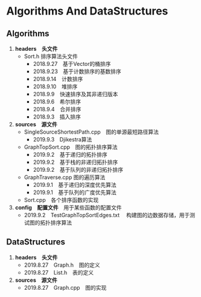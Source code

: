 # Algorithms And DataStructures
## Algorithms
1. **headers&emsp;头文件**
    - Sort.h 排序算法头文件
        - 2018.9.27&emsp;基于Vector的桶排序
        - 2018.9.23&emsp;基于计数排序的基数排序
        - 2018.9.14&emsp;计数排序
        - 2018.9.10&emsp;堆排序
        - 2018.9.9&emsp;快速排序及其非递归版本
        - 2018.9.6&emsp;希尔排序
        - 2018.9.4&emsp;合并排序
        - 2018.9.3&emsp;插入排序
2. **sources&emsp;源文件**
    - SingleSourceShortestPath.cpp&emsp;图的单源最短路径算法
        - 2019.9.3&emsp;Djikestra算法
    - GraphTopSort.cpp&emsp;图的拓扑排序算法
        - 2019.9.2&emsp;基于递归的拓扑排序
        - 2019.9.2&emsp;基于栈的非递归拓扑排序
        - 2019.9.2&emsp;基于队列的非递归拓扑排序
    - GraphTraverse.cpp 图的遍历算法
        - 2019.9.1&emsp;基于递归的深度优先算法
        - 2019.9.1&emsp;基于队列的广度优先算法
    - Sort.cpp&emsp;各个排序函数的实现
3. **config&emsp;配置文件**&emsp;用于某些函数的配置文件
    - 2019.9.2&emsp;TestGraphTopSortEdges.txt &emsp;构建图的边数据存储，用于测试图的拓扑排序算法
## DataStructures
1. **headers&emsp;头文件**
    - 2019.8.27&emsp;Graph.h&emsp;图的定义
    - 2019.8.27&emsp;List.h&emsp;表的定义
2. **sources&emsp;源文件**
    - 2019.8.27&emsp;Graph.cpp&emsp;图的实现
        


